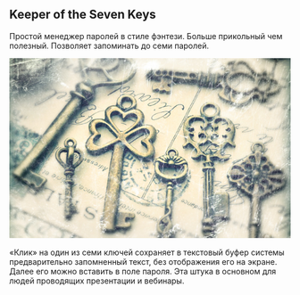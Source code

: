 Keeper of the Seven Keys
------------------------

Простой менеджер паролей в стиле фэнтези. Больше прикольный чем полезный.
Позволяет запоминать до семи паролей.

![main](k7k/k7k.jpg)

«Клик» на один из семи ключей сохраняет в текстовый буфер системы предварительно
 запомненный текст, без отображения его на экране. 
 Далее его можно вставить в поле пароля. 
 Эта штука в основном для людей проводящих презентации и вебинары.

